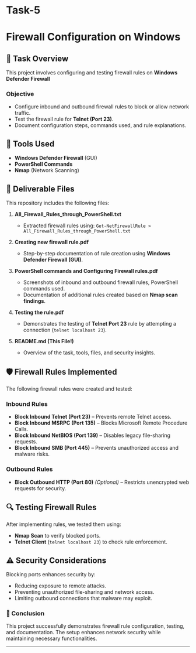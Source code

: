 # Task-5
# Firewall Configuration on Windows

## 📌 Task Overview  
This project involves configuring and testing firewall rules on **Windows Defender Firewall**
### **Objective**  
- Configure inbound and outbound firewall rules to block or allow network traffic.  
- Test the firewall rule for **Telnet (Port 23)**.  
- Document configuration steps, commands used, and rule explanations.

## 🔧 Tools Used  
- **Windows Defender Firewall** (GUI)  
- **PowerShell Commands**  
- **Nmap** (Network Scanning)  

## 📂 Deliverable Files  
This repository includes the following files:

1. **All_Firewall_Rules_through_PowerShell.txt**  
   - Extracted firewall rules using: `Get-NetFirewallRule > All_Firewall_Rules_through_PowerShell.txt`  

2. **Creating new firewall rule.pdf**  
   - Step-by-step documentation of rule creation using **Windows Defender Firewall (GUI)**.  

3. **PowerShell commands and Configuring Firewall rules.pdf**  
   - Screenshots of inbound and outbound firewall rules, PowerShell commands used.  
   - Documentation of additional rules created based on **Nmap scan findings**.  

4. **Testing the rule.pdf**  
   - Demonstrates the testing of **Telnet Port 23** rule by attempting a connection (`telnet localhost 23`).  

5. **README.md (This File!)**  
   - Overview of the task, tools, files, and security insights.  

## 🛡️ Firewall Rules Implemented  
The following firewall rules were created and tested:

### **Inbound Rules**
- **Block Inbound Telnet (Port 23)** – Prevents remote Telnet access.  
- **Block Inbound MSRPC (Port 135)** – Blocks Microsoft Remote Procedure Calls.  
- **Block Inbound NetBIOS (Port 139)** – Disables legacy file-sharing requests.  
- **Block Inbound SMB (Port 445)** – Prevents unauthorized access and malware risks.  

### **Outbound Rules**
- **Block Outbound HTTP (Port 80)** *(Optional)* – Restricts unencrypted web requests for security.  

## 🔍 Testing Firewall Rules  
After implementing rules, we tested them using:
- **Nmap Scan** to verify blocked ports.  
- **Telnet Client** (`telnet localhost 23`) to check rule enforcement.  
 

## ⚠️ Security Considerations  
Blocking ports enhances security by:
- Reducing exposure to remote attacks.  
- Preventing unauthorized file-sharing and network access.  
- Limiting outbound connections that malware may exploit.  

### 📜 Conclusion  
This project successfully demonstrates firewall rule configuration, testing, and documentation. The setup enhances network security while maintaining necessary functionalities.  

---
